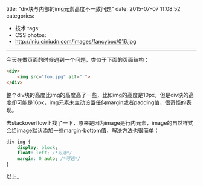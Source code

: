 title: "div块与内部的img元素高度不一致问题"
date: 2015-07-07 11:08:52
categories: 
- 技术
tags:
- CSS
photos:
- http://lniu.qiniudn.com/images/fancybox/016.jpg
---
今天在做页面的时候遇到一个问题，类似于下面的页面结构：

```html
<div>
    <img src="foo.jpg" alt=" ">
</div>
```

整个div块的高度比img的高度高了一些，比如img的高度是10px，但是div块的高度却可能是16px，img元素未主动设置任何margin或者padding值，很奇怪的表现。

去stackoverflow上找了一下，原来是因为image是行内元素，image的自然样式会给image默认添加一些margin-bottom值，解决方法也很简单：

```css
div img {
    display: block;
    float: left; /*可选*/
    margin: 0 auto; /*可选*/
}
```

以上。
